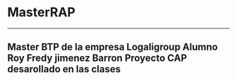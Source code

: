 # MasterRAP
--------------------------------------
Master BTP de la empresa Logaligroup 
Alumno Roy Fredy jimenez Barron 
Proyecto CAP desarollado en las clases 
--------------------------------------

